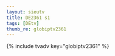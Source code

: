 ```yaml
--- 
layout: sieutv
title: DE2361 s1
tags: [DEtv]
thumb_re: globiptv2361
---
```

{% include tvadv key="globiptv2361" %} 
